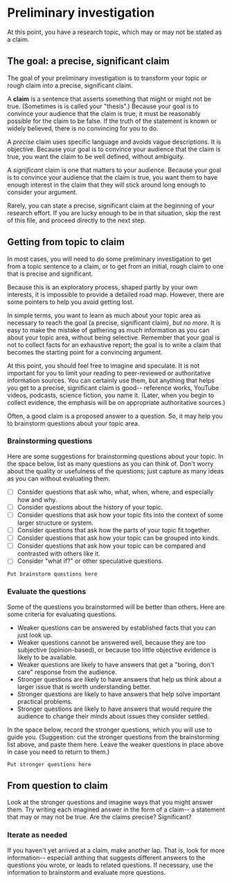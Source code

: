 # Preliminary investigation

At this point, you have a research topic, which may or may not be stated as a claim.

## The goal: a precise, significant claim

The goal of your preliminary investigation is to transform your topic or rough claim into a precise, significant claim.

A **claim** is a sentence that asserts something that might or might not be true. (Sometimes is is called your "thesis".) Because your goal is to convince your audience that the claim is true, it must be reasonably possible for the claim to be false. If the truth of the statement is known or widely believed, there is no convincing for you to do.

A *precise* claim uses specific language and avoids vague descriptions. It is objective. Because your goal is to convince your audience that the claim is true, you want the claim to be well defined, without ambiguity.

A *significant* claim is one that matters to your audience. Because your goal is to convince your audience that the claim is true, you want them to have enough interest in the claim that they will stick around long enough to consider your argument.

Rarely, you can state a precise, significant claim at the beginning of your research effort. If you are lucky enough to be in that situation, skip the rest of this file, and proceed directly to the next step.

## Getting from topic to claim

In most cases, you will need to do some preliminary investigation to get from a topic sentence to a claim, or to get from an initial, rough claim to one that is precise and significant.

Because this is an exploratory process, shaped partly by your own interests, it is impossible to provide a detailed road map. However, there are some pointers to help you avoid getting lost.

In simple terms, you want to learn as much about your topic area as necessary to reach the goal (a precise, significant claim), *but no more*. It is easy to make the mistake of gathering as much information as you can about your topic area, without being selective. Remember that your goal is not to collect facts for an exhaustive report; the goal is to write a claim that becomes the starting point for a convincing argument.

At this point, you should feel free to imagine and speculate. It is not important for you to limit your reading to peer-reviewed or authoritative information sources. You can certainly use them, but anything that helps you get to a precise, significant claim is good--  reference works, YouTube videos, podcasts, science fiction, you name it. (Later, when you begin to collect evidence, the emphasis will be on appropriate authoritative sources.)

Often, a good claim is a proposed answer to a question. So, it may help you to brainstorm questions about your topic area.

### Brainstorming questions

Here are some suggestions for brainstorming questions about your topic. In the space below, list as many questions as you can think of. Don't worry about the quality or usefulness of the questions; just capture as many ideas as you can without evaluating them.

- [ ] Consider questions that ask who, what, when, where, and especially how and why.
- [ ] Consider questions about the history of your topic.
- [ ] Consider questions that ask how your topic fits into the context of some larger structure or system.
- [ ] Consider questions that ask how the parts of your topic fit together.
- [ ] Consider questions that ask how your topic can be grouped into kinds.
- [ ] Consider questions that ask how your topic can be compared and contrasted with others like it.
- [ ] Consider "what if?" or other speculative questions.

```
Put brainstorm questions here
```

### Evaluate the questions

Some of the questions you brainstormed will be better than others. Here are some criteria for evaluating questions.

- Weaker questions can be answered by established facts that you can just look up.
- Weaker questions cannot be answered well, because they are too subjective (opinion-based), or because too little objective evidence is likely to be available.
- Weaker questions are likely to have answers that get a "boring, don't care" response from the audience.
- Stronger questions are likely to have answers that help us think about a larger issue that is worth understanding better.
- Stronger questions are likely to have answers that help solve important practical problems.
- Stronger questions are likely to have answers that would require the audience to change their minds about issues they consider settled.

In the space below, record the stronger questions, which you will use to guide you. (Suggestion: cut the stronger questions from the brainstorming list above, and paste them here. Leave the weaker questions in place above in case you need to return to them.)

```
Put stronger questions here
```

## From question to claim

Look at the stronger questions and imagine ways that you might answer them. Try writing each imagined answer in the form of a claim-- a statement that may or may not be true. Are the claims precise? Significant?

### Iterate as needed

If you haven't yet arrived at a claim, make another lap. That is, look for more information-- especiall anthing that suggests different answers to the questions you wrote, or leads to related questions. If necessary, use the information to brainstorm and evaluate more questions. 